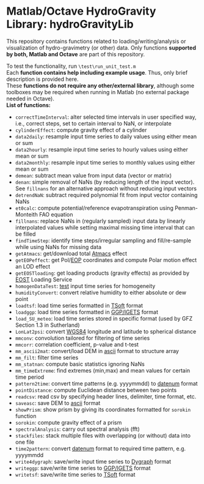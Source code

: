 Matlab/Octave HydroGravity Library: **hydroGravityLib**
=====================
This repository contains functions related to loading/writing/analysis or visualization of hydro-gravimetry (or other) data. Only functions **supported by both, Matlab and Octave** are part of this repository.

To test the functionality, run `\test\run_unit_test.m`  
Each **function contains help including example usage**. Thus, only brief description is provided here.  
These **functions do not require any other/external library**, although some toolboxes may be required when running in Matlab (no external package needed in Octave).   
**List of functions:**
* `correctTimeInterval`: alter selected time intervals in user specified way, i.e., correct steps, set to certain interval to NaN, or interpolate
* `cylinderEffect`: compute gravity effect of a cylinder
* `data2daily`: resample input time series to daily values using either mean or sum
* `data2hourly`: resample input time series to hourly values using either mean or sum
* `data2monthly`: resample input time series to monthly values using either mean or sum
* `demean`: subtract mean value from input data (vector or matrix)
* `denan`: simple removal of NaNs (by reducing length of the input vector). See `fillnans` for an alternative approach without reducing input vectors
* `detrendNaN`: subtract required polynomial fit from input vector containing NaNs  
* `et0calc`: compute potential/reference evapotranspiration using Penman-Monteith FAO equation
* `fillnans`: replace NaNs in (regularly sampled) input data by linearly interpolated values while setting maximal missing time interval that can be filled
* `findTimeStep`: identify time steps/irregular sampling and fill/re-sample while using NaNs for missing data
* `getAtmacs`: get/download total [Atmacs](http://atmacs.bkg.bund.de/docs/data.php) effect
* `getEOPeffect`: get Pol/[EOP](http://hpiers.obspm.fr/iers/eop/eopc04/eopc04_IAU2000.62-now) coordinates and compute Polar motion effect an LOD effect
* `getEOSTloading`: get loading products (gravity effects) as provided by [EOST](http://loading.u-strasbg.fr) Loading Service
* `homogenDataTest`: [test](http://www.fao.org/docrep/X0490E/x0490e0l.htm) input time series for homogeneity
* `humidityConvert`: convert relative humidity to either absolute or dew point
* `loadtsf`: load time series formatted in [TSoft](http://seismologie.oma.be/en/downloads/tsoft) format
* `loadggp`: load time series formatted in [GGP/IGETS](http://doi.org/10.2312/GFZ.b103-16087) format
* `load_SU_meteo`: load time series stored in specific format (used by GFZ Section 1.3 in Sutherland)
* `LonLat2psi`: convert [WGS84](https://en.wikipedia.org/wiki/World_Geodetic_System) longitude and latitude to spherical distance
* `mmconv`: convolution tailored for filtering of time series
* `mmcorr`: correlation coefficient, p-value and t-test
* `mm_ascii2mat`: convert/load DEM in [ascii](https://en.wikipedia.org/wiki/Esri_grid) format to structure array
* `mm_filt`: filter time series
* `mm_statnan`: compute basic statistics ignoring NaNs
* `mm_timeExtreme`: find extremes (min,max) and mean values for certain time period
* `pattern2time`: convert time patterns (e.g. yyyymmdd) to [datenum](mathworks.com/help/matlab/ref/datenum.html) format
* `pointDistance`: compute Euclidean distance between two points
* `readcsv`: read csv by specifying header lines, delimiter, time format, etc.
* `saveasc`: save DEM to [ascii](https://en.wikipedia.org/wiki/Esri_grid) format
* `showPrism`: show prism by giving its coordinates formatted for `sorokin` function  
* `sorokin`: compute gravity effect of a prism
* `spectralAnalysis`: carry out spectral analysis (fft)
* `stackfiles`: stack multiple files with overlapping (or without) data into one file
* `time2pattern`: convert [datenum](mathworks.com/help/matlab/ref/datenum.html) format to required time pattern, e.g. yyyymmdd
* `write4dygraph`: save/write input time series to [Dygraph](http://dygraphs.com/data.html#csv) format
* `writeggp`: save/write time series to [GGP/IGETS](http://doi.org/10.2312/GFZ.b103-16087) format
* `writetsf`: save/write time series to [TSoft](http://seismologie.oma.be/en/downloads/tsoft) format

